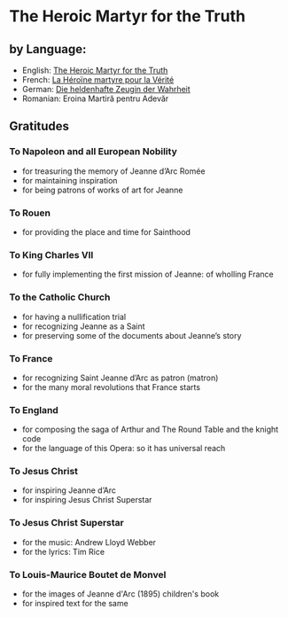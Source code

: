 # The Heroic Martyr for the Truth

## by Language:
- English: [The Heroic Martyr for the Truth](TheHeroicMartyrfortheTruth.md)
- French: [La Héroïne martyre pour la Vérité](Fr-TheHeroicMartyrfortheTruth.md)
- German: [Die heldenhafte Zeugin der Wahrheit](De-TheHeroicMartyfortheTruth.de)
- Romanian: Eroina Martiră pentru Adevăr
  

## Gratitudes

### To Napoleon and all European Nobility
- for treasuring the memory of Jeanne d’Arc Romée
- for maintaining inspiration
- for being patrons of works of art for Jeanne
### To Rouen
- for providing the place and time for Sainthood
### To King Charles VII
- for fully implementing the first mission of Jeanne: of wholling France
### To the Catholic Church
- for having a nullification trial
- for recognizing Jeanne as a Saint
- for preserving some of the documents about Jeanne’s story
### To France
- for recognizing Saint Jeanne d’Arc as patron (matron)
- for the many moral revolutions that France starts
### To England
- for composing the saga of Arthur and The Round Table and the knight code
- for the language of this Opera: so it has universal reach
### To Jesus Christ
- for inspiring Jeanne d’Arc
- for inspiring Jesus Christ Superstar
### To Jesus Christ Superstar
- for the music: Andrew Lloyd Webber
- for the lyrics: Tim Rice
### To Louis-Maurice Boutet de Monvel
- for the images of Jeanne d'Arc (1895) children's book
- for inspired text for the same
